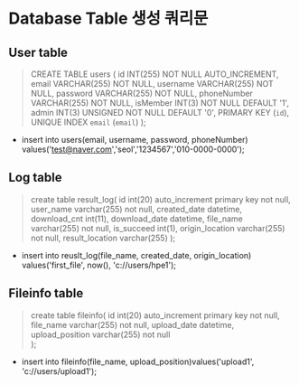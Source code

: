 # Database Table 생성 쿼리문

## User table
> CREATE TABLE users (
  	id INT(255) NOT NULL AUTO_INCREMENT,
  	email VARCHAR(255)  NOT NULL,
  	username VARCHAR(255) NOT NULL,
  	password VARCHAR(255) NOT NULL,
  	phoneNumber VARCHAR(255) NOT NULL,
      isMember INT(3)  NOT NULL DEFAULT '1',
      admin INT(3) UNSIGNED NOT NULL DEFAULT '0',
  	PRIMARY KEY (`id`),
      UNIQUE INDEX `email` (`email`)
  );

+ insert into users(email, username, password, phoneNumber)
  values('test@naver.com','seol','1234567','010-0000-0000');
## Log table
> create table result_log(
  	id int(20) auto_increment primary key not null,
>   user_name varchar(255) not null,
>   created_date datetime,
    download_cnt int(11),
    download_date datetime,
    file_name varchar(255) not null,
    is_succeed int(1),
    origin_location varchar(255) not null,
>   result_location varchar(255)
  );
>
>
+ insert into reuslt_log(file_name, created_date, origin_location) values('first_file', now(), 'c://users/hpe1'); 

## Fileinfo table
> create table fileinfo(
  	id int(20) auto_increment primary key not null,
      file_name varchar(255) not null,
      upload_date datetime,
      upload_position varchar(255) not null    
  );

+ insert into fileinfo(file_name, upload_position)values('upload1', 'c://users/upload1');